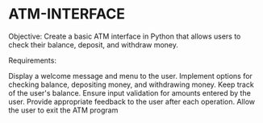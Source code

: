 # ATM-INTERFACE
Objective: Create a basic ATM interface in Python that allows users to check their balance, deposit, and withdraw money.

Requirements:

Display a welcome message and menu to the user.
Implement options for checking balance, depositing money, and withdrawing money.
Keep track of the user's balance.
Ensure input validation for amounts entered by the user.
Provide appropriate feedback to the user after each operation.
Allow the user to exit the ATM program

